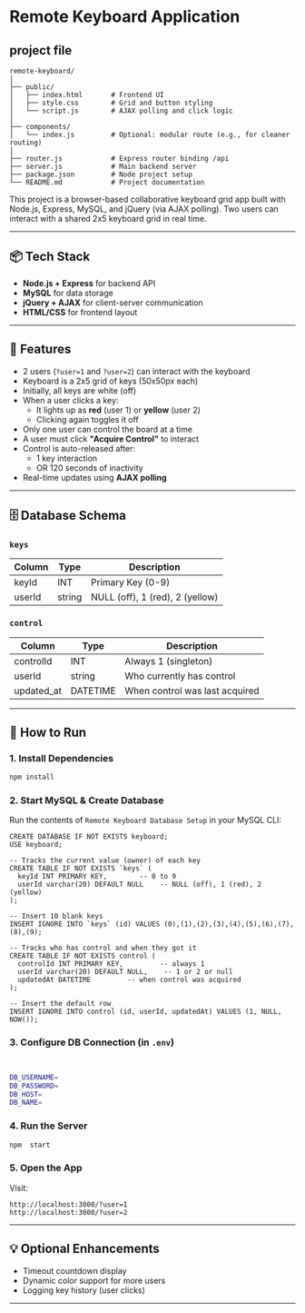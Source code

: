 # Remote Keyboard Application

## project file

```
remote-keyboard/
│
├── public/
│   ├── index.html       # Frontend UI
│   ├── style.css        # Grid and button styling
│   └── script.js        # AJAX polling and click logic
│
├── components/
│   └── index.js         # Optional: modular route (e.g., for cleaner routing)
│
├── router.js            # Express router binding /api
├── server.js            # Main backend server
├── package.json         # Node project setup
└── README.md            # Project documentation

```

This project is a browser-based collaborative keyboard grid app built with Node.js, Express, MySQL, and jQuery (via AJAX polling). Two users can interact with a shared 2x5 keyboard grid in real time.

---

## 📦 Tech Stack

- **Node.js + Express** for backend API
- **MySQL** for data storage
- **jQuery + AJAX** for client-server communication
- **HTML/CSS** for frontend layout

---

## 🎯 Features

- 2 users (`?user=1` and `?user=2`) can interact with the keyboard
- Keyboard is a 2x5 grid of keys (50x50px each)
- Initially, all keys are white (off)
- When a user clicks a key:
  - It lights up as **red** (user 1) or **yellow** (user 2)
  - Clicking again toggles it off
- Only one user can control the board at a time
- A user must click **"Acquire Control"** to interact
- Control is auto-released after:
  - 1 key interaction
  - OR 120 seconds of inactivity
- Real-time updates using **AJAX polling**

---

## 🗄️ Database Schema

### `keys`

| Column | Type   | Description                     |
| ------ | ------ | ------------------------------- |
| keyId  | INT    | Primary Key (0-9)               |
| userId | string | NULL (off), 1 (red), 2 (yellow) |

### `control`

| Column     | Type     | Description                    |
| ---------- | -------- | ------------------------------ |
| controlId  | INT      | Always 1 (singleton)           |
| userId     | string   | Who currently has control      |
| updated_at | DATETIME | When control was last acquired |

---

## 🚀 How to Run

### 1. Install Dependencies

```bash
npm install
```

### 2. Start MySQL & Create Database

Run the contents of `Remote Keyboard Database Setup` in your MySQL CLI:

```
CREATE DATABASE IF NOT EXISTS keyboard;
USE keyboard;

-- Tracks the current value (owner) of each key
CREATE TABLE IF NOT EXISTS `keys` (
  keyId INT PRIMARY KEY,        -- 0 to 9
  userId varchar(20) DEFAULT NULL    -- NULL (off), 1 (red), 2 (yellow)
);

-- Insert 10 blank keys
INSERT IGNORE INTO `keys` (id) VALUES (0),(1),(2),(3),(4),(5),(6),(7),(8),(9);

-- Tracks who has control and when they got it
CREATE TABLE IF NOT EXISTS control (
  controlId INT PRIMARY KEY,         -- always 1
  userId varchar(20) DEFAULT NULL,    -- 1 or 2 or null
  updatedAt DATETIME         -- when control was acquired
);

-- Insert the default row
INSERT IGNORE INTO control (id, userId, updatedAt) VALUES (1, NULL, NOW());

```

### 3. Configure DB Connection (in `.env`)

```bash


DB_USERNAME=
DB_PASSWORD=
DB_HOST=
DB_NAME=

```

### 4. Run the Server

```bash
npm  start
```

### 5. Open the App

Visit:

```
http://localhost:3000/?user=1
http://localhost:3000/?user=2
```

---

## 💡 Optional Enhancements

- Timeout countdown display
- Dynamic color support for more users
- Logging key history (user clicks)

---
